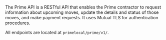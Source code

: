 <!-- markdownlint-disable MD041 -->
The Prime API is a RESTful API that enables the Prime contractor to request information about upcoming moves, update the
details and status of those moves, and make payment requests. It uses Mutual TLS for authentication procedures.

All endpoints are located at `primelocal/prime/v1/`.
